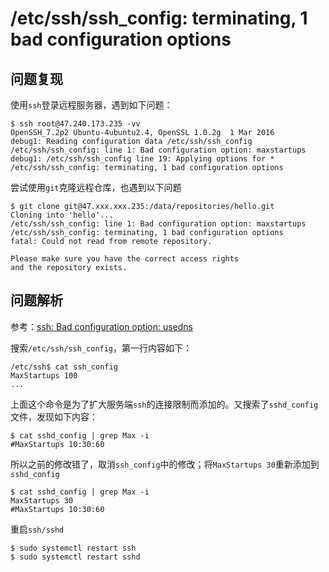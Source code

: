 
# /etc/ssh/ssh_config: terminating, 1 bad configuration options

## 问题复现

使用`ssh`登录远程服务器，遇到如下问题：

```
$ ssh root@47.240.173.235 -vv
OpenSSH_7.2p2 Ubuntu-4ubuntu2.4, OpenSSL 1.0.2g  1 Mar 2016
debug1: Reading configuration data /etc/ssh/ssh_config
/etc/ssh/ssh_config: line 1: Bad configuration option: maxstartups
debug1: /etc/ssh/ssh_config line 19: Applying options for *
/etc/ssh/ssh_config: terminating, 1 bad configuration options
```

尝试使用`git`克隆远程仓库，也遇到以下问题

```
$ git clone git@47.xxx.xxx.235:/data/repositories/hello.git
Cloning into 'hello'...
/etc/ssh/ssh_config: line 1: Bad configuration option: maxstartups
/etc/ssh/ssh_config: terminating, 1 bad configuration options
fatal: Could not read from remote repository.

Please make sure you have the correct access rights
and the repository exists.
```

## 问题解析

参考：[ssh: Bad configuration option: usedns](https://www.cnblogs.com/minglee/p/11210203.html)

搜索`/etc/ssh/ssh_config`，第一行内容如下：

```
/etc/ssh$ cat ssh_config 
MaxStartups 100
...
```

上面这个命令是为了扩大服务端`ssh`的连接限制而添加的。又搜索了`sshd_config`文件，发现如下内容：

```
$ cat sshd_config | grep Max -i
#MaxStartups 10:30:60
```

所以之前的修改错了，取消`ssh_config`中的修改；将`MaxStartups 30`重新添加到`sshd_config`

```
$ cat sshd_config | grep Max -i
MaxStartups 30
#MaxStartups 10:30:60
```

重启`ssh/sshd`

```
$ sudo systemctl restart ssh
$ sudo systemctl restart sshd
```